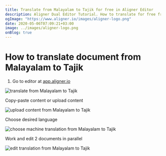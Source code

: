 ```yaml
---
title: Translate from Malayalam to Tajik for free in Aligner Editor
description: Aligner Dual Editor Tutorial. How to translate for free from Malayalam to Tajik. Aligner is multilingual document management platform. 
ogImage: "https://www.aligner.io/images/aligner-logo.png"
date: 2020-05-06T07:09:21+03:00
image: ../images/aligner-logo.png
onBlog: true
---
```


# How to translate document from Malayalam to Tajik

1. Go to editor at [app.aligner.io](https://app.aligner.io "Aligner App web page")

![translate from Malayalam to Tajik](../aligner-blank-editor.png "translate from Malayalam to Tajik")

Copy-paste content or upload content

![upload content from Malayalam to Tajik](../aligner-uploaded-document.png "upload content from Malayalam to Tajik")

Choose desired language

![choose machine translation from Malayalam to Tajik](../aligner-language-dropdown.png "choose machine translation from Malayalam to Tajik")

Work and edit 2 documents in parallel

![edit translation from Malayalam to Tajik](../aligner-double-sitded-editor.png "edit translation from Malayalam to Tajik")

